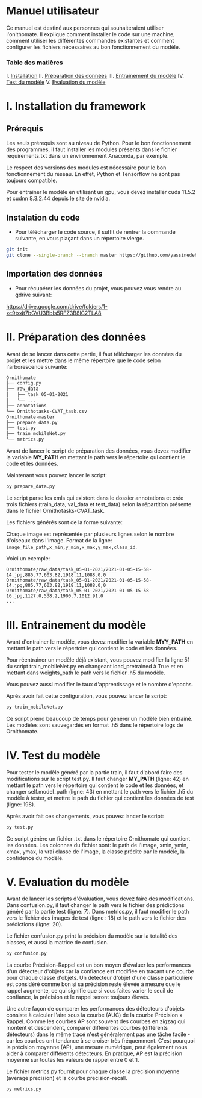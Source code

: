 # Manuel utilisateur

Ce manuel est destiné aux personnes qui souhaiteraient utiliser l'onithomate.
Il explique comment installer le code sur une machine, comment utiliser les
différentes commandes existantes et comment configurer les fichiers nécessaires
au bon fonctionnement du modèle.


### Table des matières

I. [Installation](#installation)
II. [Préparation des données](#data)
III. [Entrainement du modèle](#train)
IV. [Test du modèle](#test)
V. [Evaluation du modèle](#metrics)

# I. Installation du framework  <a id='installation'></a>

## Prérequis 

Les seuls prérequis sont au niveau de Python. Pour le bon fonctionnement des
programmes, il faut installer les modules présents dans le fichier
requirements.txt dans un environnement Anaconda, par exemple.

Le respect des versions des modules est nécessaire pour le bon fonctionnement
du réseau. En effet, Python et Tensorflow ne sont pas toujours compatible.

Pour entrainer le modèle en utilisant un gpu, vous devez installer cuda 11.5.2
et cudnn 8.3.2.44 depuis le site de nvidia.


## Instalation du code

* Pour télécharger le code source, il suffit de rentrer la commande suivante,
en vous plaçant dans un répertoire vierge.

```bash
git init
git clone --single-branch --branch master https://github.com/yassinedehbi/Ornithomate
```


## Importation des données

* Pour récupérer les données du projet, vous pouvez vous rendre au gdrive suivant:

https://drive.google.com/drive/folders/1-xc9tx4t7bGVU3BbIs5RFZ3B8lC2TLA8


# II. Préparation des données <a id='data'></a>

Avant de se lancer dans cette partie, il faut télécharger les données du projet
et les mettre dans le même répertoire que le code selon l'arborescence suivante:

```txt
Ornithomate
├── config.py
├── raw_data
│   ├── task_05-01-2021
│   └── ...
├── annotations
└── Ornithotasks-CVAT_task.csv
Ornithomate-master
├── prepare_data.py
├── test.py
├── train_mobileNet.py
└── metrics.py
```

Avant de lancer le script de préparation des données, vous devez modifier
la variable __MY_PATH__ en mettant le path vers le répertoire qui contient le
code et les données.

Maintenant vous pouvez lancer le script:

```bash
py prepare_data.py
```

Le script parse les xmls qui existent dans le dossier annotations et crée
trois fichiers (train_data, val_data et test_data) selon la répartition
présente dans le fichier Ornithotasks-CVAT_task.

Les fichiers générés sont de la forme suivante:   

Chaque image est représentée par plusieurs lignes selon le nombre d'oiseaux dans l'image.
Format de la ligne: `image_file_path,x_min,y_min,x_max,y_max,class_id`.

Voici un exemple:
```
Ornithomate/raw_data/task_05-01-2021/2021-01-05-15-58-14.jpg,885.77,603.82,1918.11,1088.0,0
Ornithomate/raw_data/task_05-01-2021/2021-01-05-15-58-14.jpg,885.77,603.82,1918.11,1088.0,0
Ornithomate/raw_data/task_05-01-2021/2021-01-05-15-58-16.jpg,1127.0,538.2,1900.7,1012.91,0
...
```

# III. Entrainement du modèle  <a id='train'></a>

Avant d'entrainer le modèle, vous devez modifier la variable __MYY_PATH__ 
en mettant le path vers le répertoire qui contient le code et les données.

Pour réentrainer un modèle déjà existant, vous pouvez modifier la ligne 51
du script train_mobileNet.py en changeant load_pretrained à True
et en mettant dans weights_path le path vers le fichier .h5 du modèle.

Vous pouvez aussi modifier le taux d'apprentissage et le nombre d'epochs.

Après avoir fait cette configuration, vous pouvez lancer le script:

```bash
py train_mobileNet.py
```

Ce script prend beaucoup de temps pour générer un modèle bien entrainé.
Les modèles sont sauvegardés en format .h5 dans le répertoire logs de Ornithomate.


# IV. Test du modèle <a id='test'></a>

Pour tester le modèle généré par la partie train, il faut d'abord faire des
modifications sur le script test.py. Il faut changer __MY_PATH__ (ligne: 42)
en mettant le path vers le répertoire qui contient le code et les données,
et changer self.model_path (ligne: 43) en mettant le path vers le fichier .h5
du modèle à tester, et mettre le path du fichier qui contient les données
de test (ligne: 198).

Après avoir fait ces changements, vous pouvez lancer le script:

```bash
py test.py
```

Ce script génère un fichier .txt dans le répertoire Ornithomate qui contient
les données. Les colonnes du fichier sont: le path de l'image, xmin, ymin, 
xmax, ymax, la vrai classe de l'image, la classe prédite par le modèle,
la confidence du modèle.


# V. Evaluation du modèle <a id='metrics'></a>

Avant de lancer les scripts d'évaluation, vous devez faire des modifications.
Dans confusion.py, il faut changer le path vers le fichier des prédictions généré
par la partie test (ligne: 7). Dans metrics.py, il faut modifier le path vers le fichier
des images de test (ligne : 18) et le path vers le fichier des prédictions (ligne: 20).

Le fichier confusion.py print la précision du modèle sur la totalité des classes, et aussi
la matrice de confusion.

```bash
py confusion.py
```

La courbe Précision-Rappel est un bon moyen d'évaluer les performances d'un détecteur d'objets
car la confiance est modifiée en traçant une courbe pour chaque classe d'objets. Un détecteur d'objet
d'une classe particulière est considéré comme bon si sa précision reste élevée à mesure que le rappel
augmente, ce qui signifie que si vous faites varier le seuil de confiance, la précision et le rappel
seront toujours élevés.

Une autre façon de comparer les performances des détecteurs d'objets consiste à calculer l'aire sous
la courbe (AUC) de la courbe Précision x Rappel. Comme les courbes AP sont souvent des courbes en zigzag
qui montent et descendent, comparer différentes courbes (différents détecteurs) dans le même tracé n'est
généralement pas une tâche facile - car les courbes ont tendance à se croiser très fréquemment. C'est pourquoi
la précision moyenne (AP), une mesure numérique, peut également nous aider à comparer différents détecteurs.
En pratique, AP est la précision moyenne sur toutes les valeurs de rappel entre 0 et 1.

Le fichier metrics.py fournit pour chaque classe la précision moyenne (average precision) et
la courbe precision-recall.

```bash
py metrics.py
```